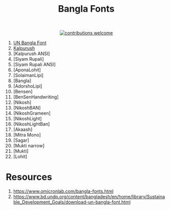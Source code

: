 <h1 align="center">Bangla Fonts</h1></br>

<p align="center">
<a href="https://github.com/lifeparticle/Bangla-Fonts/issues"><img alt="contributions welcome" src="https://img.shields.io/badge/contributions-welcome-brightgreen.svg?style=flat"/></a>
</p>

1. [UN Bangla Font](https://www.bd.undp.org/content/dam/bangladesh/img/News/news2018/UN%20bangla.ttf)
2. [Kalpurush](https://www.omicronlab.com/download/fonts/kalpurush.ttf)
3. [Kalpurush ANSI]
4. [Siyam Rupali]
5. [Siyam Rupali ANSI]
6. [AponaLohit]
7. [SolaimanLipi]
8. [Bangla]
9. [AdorshoLipi]
10. [Bensen]
11. [BenSenHandwriting]
12. [Nikosh]
13. [NikoshBAN]
14. [NikoshGrameen]
15. [NikoshLight]
16. [NikoshLightBan]
17. [Akaash]
18. [Mitra Mono]
19. [Sagar]
20. [Mukti narrow]
21. [Mukti]
22. [Lohit]

Resources
============
1. https://www.omicronlab.com/bangla-fonts.html
2. https://www.bd.undp.org/content/bangladesh/en/home/library/Sustainable_Development_Goals/download-un-bangla-font.html
